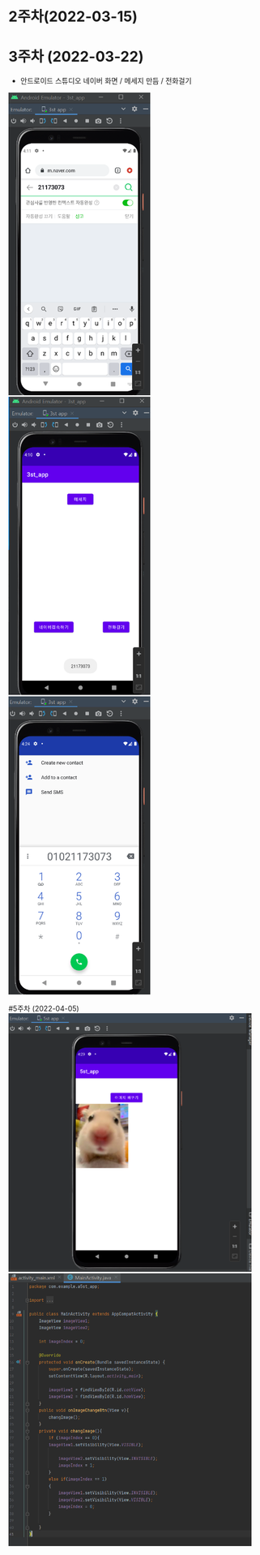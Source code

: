 # 2주차(2022-03-15)

# 3주차 (2022-03-22)

 - 안드로이드 스튜디오 네이버 화면 / 메세지 만듬 / 전화걸기

 
 <img width="280" height="" src="./pic/3주차_네이버.png"></img>
 <img width="280" height="" src="./pic/3주차_메세지.png"></img>
 <img width="280" height="" src="./pic/3주차_전화걸기.png"></img>

#5주차 (2022-04-05)
 <img width="480" height="" src="./pic/5주차과제.png"></img>
 <img width="480" height="" src="./pic/5주차_소스코드.png"></img>
